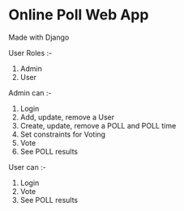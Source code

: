# Online Poll Web App
Made with Django

User Roles :-
1. Admin
2. User

Admin can :-
1. Login 
2. Add, update, remove a User
3. Create, update, remove a POLL and POLL time
4. Set constraints for Voting
5. Vote
6. See POLL results

User can :-
1. Login
2. Vote
3. See POLL results